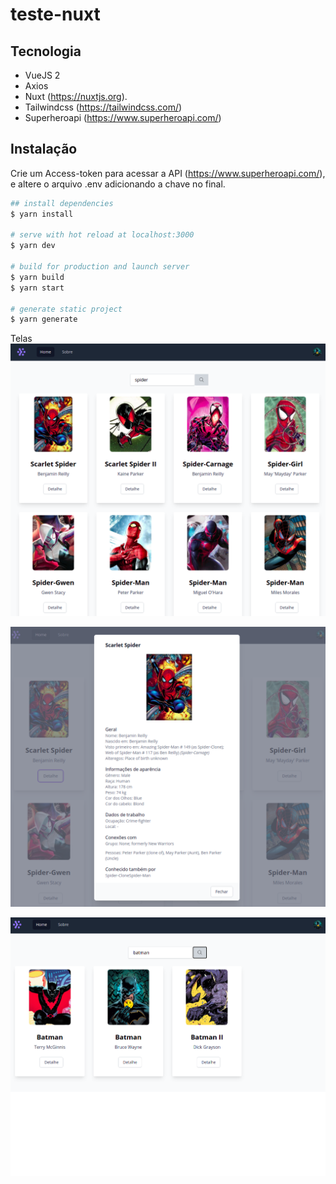 # teste-nuxt

## Tecnologia
- VueJS 2
- Axios
- Nuxt (https://nuxtjs.org).
- Tailwindcss (https://tailwindcss.com/)
- Superheroapi (https://www.superheroapi.com/)

## Instalação
Crie um Access-token para acessar a API (https://www.superheroapi.com/), e altere o arquivo .env adicionando a chave no final.


```bash
## install dependencies
$ yarn install

# serve with hot reload at localhost:3000
$ yarn dev

# build for production and launch server
$ yarn build
$ yarn start

# generate static project
$ yarn generate
```

Telas
![Tela 1](https://github.com/leoeek/test-nuxt/blob/master/image/1.png?raw=true)

![Tela 2](https://github.com/leoeek/test-nuxt/blob/master/image/2.png?raw=true)

![Tela 3](https://github.com/leoeek/test-nuxt/blob/master/image/3.png?raw=true)
